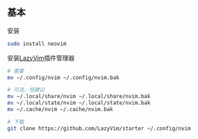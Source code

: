 ## 基本

安装

```bash
sudo install neovim
```

安装[LazyVim](https://lazyvim-github-io.vercel.app/zh-Hans/installation)插件管理器

```bash
# 需要
mv ~/.config/nvim ~/.config/nvim.bak

# 可选，但建议
mv ~/.local/share/nvim ~/.local/share/nvim.bak
mv ~/.local/state/nvim ~/.local/state/nvim.bak
mv ~/.cache/nvim ~/.cache/nvim.bak

# 下载
git clone https://github.com/LazyVim/starter ~/.config/nvim
```

